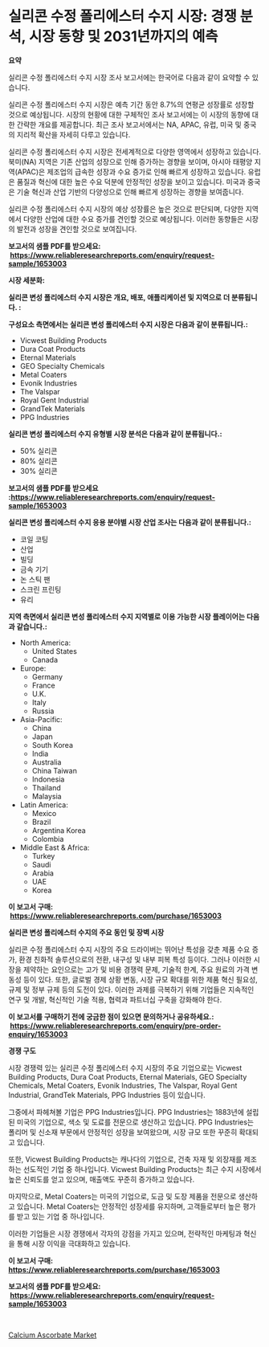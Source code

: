 <p><h1>실리콘 수정 폴리에스터 수지 시장: 경쟁 분석, 시장 동향 및 2031년까지의 예측</h1></p><p><strong>요약</strong></p>
<p><p>실리콘 수정 폴리에스터 수지 시장 조사 보고서에는 한국어로 다음과 같이 요약할 수 있습니다.</p><p>실리콘 수정 폴리에스터 수지 시장은 예측 기간 동안 8.7%의 연평균 성장률로 성장할 것으로 예상됩니다. 시장의 현황에 대한 구체적인 조사 보고서에는 이 시장의 동향에 대한 간략한 개요를 제공합니다. 최근 조사 보고서에서는 NA, APAC, 유럽, 미국 및 중국의 지리적 확산을 자세히 다루고 있습니다.</p><p>실리콘 수정 폴리에스터 수지 시장은 전세계적으로 다양한 영역에서 성장하고 있습니다. 북미(NA) 지역은 기존 산업의 성장으로 인해 증가하는 경향을 보이며, 아시아 태평양 지역(APAC)은 제조업의 급속한 성장과 수요 증가로 인해 빠르게 성장하고 있습니다. 유럽은 품질과 혁신에 대한 높은 수요 덕분에 안정적인 성장을 보이고 있습니다. 미국과 중국은 기술 혁신과 산업 기반의 다양성으로 인해 빠르게 성장하는 경향을 보여줍니다.</p><p>실리콘 수정 폴리에스터 수지 시장의 예상 성장률은 높은 것으로 판단되며, 다양한 지역에서 다양한 산업에 대한 수요 증가를 견인할 것으로 예상됩니다. 이러한 동향들은 시장의 발전과 성장을 견인할 것으로 보여집니다.</p></p>
<p><strong>보고서의 샘플 PDF를 받으세요: &nbsp;<a href="https://www.reliableresearchreports.com/enquiry/request-sample/1653003">https://www.reliableresearchreports.com/enquiry/request-sample/1653003</a></strong></p>
<p><strong>시장 세분화:</strong></p>
<p><strong> 실리콘 변성 폴리에스터 수지 시장은 개요, 배포, 애플리케이션 및 지역으로 더 분류됩니다. :</strong></p>
<p><strong>구성요소 측면에서는 실리콘 변성 폴리에스터 수지 시장은 다음과 같이 분류됩니다.:</strong></p>
<p><ul><li>Vicwest Building Products</li><li>Dura Coat Products</li><li>Eternal Materials</li><li>GEO Specialty Chemicals</li><li>Metal Coaters</li><li>Evonik Industries</li><li>The Valspar</li><li>Royal Gent Industrial</li><li>GrandTek Materials</li><li>PPG Industries</li></ul></p>
<p><strong> 실리콘 변성 폴리에스터 수지 유형별 시장 분석은 다음과 같이 분류됩니다.:</strong></p>
<p><ul><li>50% 실리콘</li><li>80% 실리콘</li><li>30% 실리콘</li></ul></p>
<p><strong>보고서의 샘플 PDF를 받으세요 :<a href="https://www.reliableresearchreports.com/enquiry/request-sample/1653003">https://www.reliableresearchreports.com/enquiry/request-sample/1653003</a></strong></p>
<p><strong> 실리콘 변성 폴리에스터 수지 응용 분야별 시장 산업 조사는 다음과 같이 분류됩니다.:</strong></p>
<p><ul><li>코일 코팅</li><li>산업</li><li>빌딩</li><li>금속 기기</li><li>논 스틱 팬</li><li>스크린 프린팅</li><li>유리</li></ul></p>
<p><strong>지역 측면에서 실리콘 변성 폴리에스터 수지 지역별로 이용 가능한 시장 플레이어는 다음과 같습니다.:</strong></p>
<p><ul>
    <li>
        North America:
        <ul>
            <li>United States</li>
            <li>Canada</li>
        </ul>
    </li>
    <li>
        Europe:
        <ul>
            <li>Germany</li>
            <li>France</li>
            <li>U.K.</li>
            <li>Italy</li>
            <li>Russia</li>
        </ul>
    </li>
    <li>
        Asia-Pacific:
        <ul>
            <li>China</li>
            <li>Japan</li>
            <li>South Korea</li>
            <li>India</li>
            <li>Australia</li>
            <li>China Taiwan</li>
            <li>Indonesia</li>
            <li>Thailand</li>
            <li>Malaysia</li>
        </ul>
    </li>
    <li>
        Latin America:
        <ul>
            <li>Mexico</li>
            <li>Brazil</li>
            <li>Argentina Korea</li>
            <li>Colombia</li>
        </ul>
    </li>
    <li>
        Middle East & Africa:
        <ul>
            <li>Turkey</li>
            <li>Saudi</li>
            <li>Arabia</li>
            <li>UAE</li>
            <li>Korea</li>
        </ul>
    </li>
    </ul></p>
<p><strong>이 보고서 구매: &nbsp;<a href="https://www.reliableresearchreports.com/purchase/1653003">https://www.reliableresearchreports.com/purchase/1653003</a></strong></p>
<p><strong>실리콘 변성 폴리에스터 수지의 주요 동인 및 장벽 시장</strong></p>
<p><p>실리콘 수정 폴리에스터 수지 시장의 주요 드라이버는 뛰어난 특성을 갖춘 제품 수요 증가, 환경 친화적 솔루션으로의 전환, 내구성 및 내부 피복 특성 등이다. 그러나 이러한 시장을 제약하는 요인으로는 고가 및 비용 경쟁력 문제, 기술적 한계, 주요 원료의 가격 변동성 등이 있다. 또한, 글로벌 경제 상황 변동, 시장 규모 확대를 위한 제품 혁신 필요성, 규제 및 정부 규제 등의 도전이 있다. 이러한 과제를 극복하기 위해 기업들은 지속적인 연구 및 개발, 혁신적인 기술 적용, 협력과 파트너십 구축을 강화해야 한다.</p></p>
<p><strong>이 보고서를 구매하기 전에 궁금한 점이 있으면 문의하거나 공유하세요.: &nbsp;<a href="https://www.reliableresearchreports.com/enquiry/pre-order-enquiry/1653003">https://www.reliableresearchreports.com/enquiry/pre-order-enquiry/1653003</a></strong></p>
<p><strong>경쟁 구도</strong></p>
<p><p>시장 경쟁력 있는 실리콘 수정 폴리에스터 수지 시장의 주요 기업으로는 Vicwest Building Products, Dura Coat Products, Eternal Materials, GEO Specialty Chemicals, Metal Coaters, Evonik Industries, The Valspar, Royal Gent Industrial, GrandTek Materials, PPG Industries 등이 있습니다.</p><p>그중에서 파헤쳐볼 기업은 PPG Industries입니다. PPG Industries는 1883년에 설립된 미국의 기업으로, 색소 및 도료를 전문으로 생산하고 있습니다. PPG Industries는 폴리머 및 신소재 부문에서 안정적인 성장을 보여왔으며, 시장 규모 또한 꾸준히 확대되고 있습니다.</p><p>또한, Vicwest Building Products는 캐나다의 기업으로, 건축 자재 및 외장재를 제조하는 선도적인 기업 중 하나입니다. Vicwest Building Products는 최근 수지 시장에서 높은 신뢰도를 얻고 있으며, 매출액도 꾸준히 증가하고 있습니다.</p><p>마지막으로, Metal Coaters는 미국의 기업으로, 도금 및 도장 제품을 전문으로 생산하고 있습니다. Metal Coaters는 안정적인 성장세를 유지하며, 고객들로부터 높은 평가를 받고 있는 기업 중 하나입니다.</p><p>이러한 기업들은 시장 경쟁에서 각자의 강점을 가지고 있으며, 전략적인 마케팅과 혁신을 통해 시장 이익을 극대화하고 있습니다.</p></p>
<p><strong>이 보고서 구매: &nbsp; <a href="https://www.reliableresearchreports.com/purchase/1653003">https://www.reliableresearchreports.com/purchase/1653003</a></strong></p>
<p><strong>보고서의 샘플 PDF를 받으세요: &nbsp;<a href="https://www.reliableresearchreports.com/enquiry/request-sample/1653003">https://www.reliableresearchreports.com/enquiry/request-sample/1653003</a></strong><strong></strong></p>
<p>&nbsp;</p>
<p><p><a href="https://noble-drawer-34c.notion.site/Calcium-Ascorbate-Market-Size-and-Growth-Market-Segmentation-Regional-and-Country-Breakdowns-and--44fe9dc3ec36483c8113ad9338ac07ae">Calcium Ascorbate Market</a></p></p>